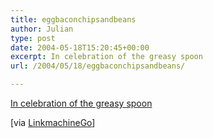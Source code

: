 ```yaml
---
title: eggbaconchipsandbeans
author: Julian
type: post
date: 2004-05-18T15:20:45+00:00
excerpt: In celebration of the greasy spoon
url: /2004/05/18/eggbaconchipsandbeans/

---
```

[In celebration of the greasy spoon][1]
  
<!--more-->


  
[via [LinkmachineGo][2]]

 [1]: https://russelldavies.typepad.com/eggbaconchipsandbeans/
 [2]: https://www.timemachinego.com/linkmachinego/
